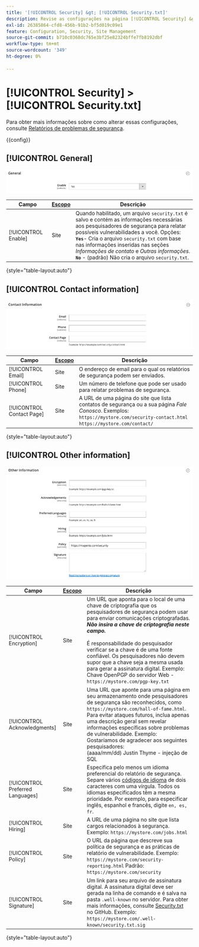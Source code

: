 ```yaml
---
title: '[!UICONTROL Security] &gt; [!UICONTROL Security.txt]'
description: Revise as configurações na página [!UICONTROL Security] &gt; [!UICONTROL Security.txt] do Administrador do Commerce.
exl-id: 26385864-cfd8-456b-91b2-bf5d019c09e1
feature: Configuration, Security, Site Management
source-git-commit: b710c0368dc765e3bf25e82324bffe7fb8192dbf
workflow-type: tm+mt
source-wordcount: '349'
ht-degree: 0%

---
```


# [!UICONTROL Security] > [!UICONTROL Security.txt]

Para obter mais informações sobre como alterar essas configurações, consulte [Relatórios de problemas de segurança](../../systems/security-issue-reporting.md).

{{config}}

## [!UICONTROL General]

![Geral](./assets/txt-general.png)<!-- zoom -->

| Campo | [Escopo](../../getting-started/websites-stores-views.md#scope-settings) | Descrição |
|--- |--- |--- |
| [!UICONTROL Enable] | Site | Quando habilitado, um arquivo `security.txt` é salvo e contém as informações necessárias aos pesquisadores de segurança para relatar possíveis vulnerabilidades a você. Opções:<br />**`Yes`**- Cria o arquivo `security.txt` com base nas informações inseridas nas seções _Informações de contato_ e _Outras informações_.<br />**`No`** - (padrão) Não cria o arquivo `security.txt`. |

{style="table-layout:auto"}

## [!UICONTROL Contact information]

![Informações de contato](./assets/txt-contact-info.png)<!-- zoom -->

| Campo | [Escopo](../../getting-started/websites-stores-views.md#scope-settings) | Descrição |
|--- |--- |--- |
| [!UICONTROL Email] | Site | O endereço de email para o qual os relatórios de segurança podem ser enviados. |
| [!UICONTROL Phone] | Site | Um número de telefone que pode ser usado para relatar problemas de segurança. |
| [!UICONTROL Contact Page] | Site | A URL de uma página do site que lista contatos de segurança ou a sua página _Fale Conosco_. Exemplos: <br/>`https://mystore.com/security-contact.html`<br/>`https://mystore.com/contact/` |

{style="table-layout:auto"}

## [!UICONTROL Other information]

![Outras informações](./assets/txt-other-info.png)<!-- zoom -->

| Campo | [Escopo](../../getting-started/websites-stores-views.md#scope-settings) | Descrição |
|--- |--- |--- |
| [!UICONTROL Encryption] | Site | Um URL que aponta para o local de uma chave de criptografia que os pesquisadores de segurança podem usar para enviar comunicações criptografadas. _&#x200B;**Não insira a chave de criptografia neste campo.**&#x200B;_ <br/><br/>É responsabilidade do pesquisador verificar se a chave é de uma fonte confiável. Os pesquisadores não devem supor que a chave seja a mesma usada para gerar a assinatura digital. Exemplo:<br />Chave OpenPGP do servidor Web - `https://mystore.com/pgp-key.txt` |
| [!UICONTROL Acknowledgments] | Site | Uma URL que aponte para uma página em seu armazenamento onde pesquisadores de segurança são reconhecidos, como `https://mystore.com/hall-of-fame.html`. Para evitar ataques futuros, inclua apenas uma descrição geral sem revelar informações específicas sobre problemas de vulnerabilidade. Exemplo:<br />Gostaríamos de agradecer aos seguintes pesquisadores:<br />(aaaa/mm/dd) Justin Thyme - injeção de SQL |
| [!UICONTROL Preferred Languages] | Site | Especifica pelo menos um idioma preferencial do relatório de segurança. Separe vários [códigos de idioma](https://en.wikipedia.org/wiki/List_of_ISO_639-1_codes) de dois caracteres com uma vírgula. Todos os idiomas especificados têm a mesma prioridade. Por exemplo, para especificar inglês, espanhol e francês, digite `en, es, fr`. |
| [!UICONTROL Hiring] | Site | A URL de uma página no site que lista cargos relacionados à segurança. Exemplo: `https://mystore.com/jobs.html` |
| [!UICONTROL Policy] | Site | O URL da página que descreve sua política de segurança e as práticas de relatório de vulnerabilidade. Exemplo: `https://mystore.com/security-reporting.html` Padrão: `https://mystore.com/security` |
| [!UICONTROL Signature] | Site | Um link para seu arquivo de assinatura digital. A assinatura digital deve ser gerada na linha de comando e é salva na pasta `.well-known` no servidor. Para obter mais informações, consulte [Security.txt](https://github.com/magento/security-package/blob/1.0-develop/Securitytxt/README.md) no GitHub. Exemplo: `https://mystore.com/.well-known/security.txt.sig` |

{style="table-layout:auto"}
